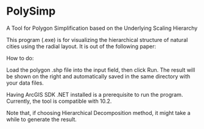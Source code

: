 # PolySimp
A Tool for Polygon Simplification based on the Underlying Scaling Hierarchy

This program (.exe) is for visualizing the hierarchical structure of natural cities using the radial layout. It is out of the following paper:


How to do:

Load the polygon .shp file into the input field, then click Run. The result will be shown on the right and automatically saved in the same directory with your data files.

Having ArcGIS SDK .NET installed is a prerequisite to run the program. Currently, the tool is compatible with 10.2.

Note that, if choosing Hierarchical Decomposition method, it might take a while to generate the result.
